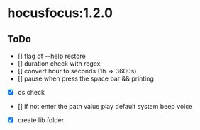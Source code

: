 # hocusfocus:1.2.0

## ToDo

- [] flag of --help restore
- []  duration check with regex
- []  convert hour to seconds (1h => 3600s) 
- []  pause when press the space bar && printing
- [x]  os check
- []  if not enter the path value play default system beep voice
- [x]  create lib folder


